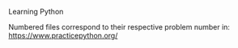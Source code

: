 Learning Python

Numbered files correspond to their respective problem number in:
https://www.practicepython.org/
